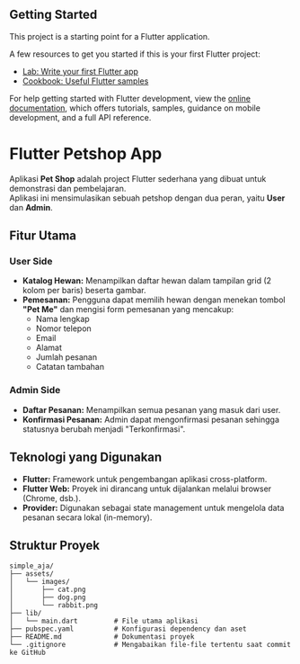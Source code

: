 ## Getting Started

This project is a starting point for a Flutter application.

A few resources to get you started if this is your first Flutter project:

- [Lab: Write your first Flutter app](https://docs.flutter.dev/get-started/codelab)
- [Cookbook: Useful Flutter samples](https://docs.flutter.dev/cookbook)

For help getting started with Flutter development, view the
[online documentation](https://docs.flutter.dev/), which offers tutorials,
samples, guidance on mobile development, and a full API reference.

# Flutter Petshop App

Aplikasi **Pet Shop** adalah project Flutter sederhana yang dibuat untuk demonstrasi dan pembelajaran.  
Aplikasi ini mensimulasikan sebuah petshop dengan dua peran, yaitu **User** dan **Admin**.

## Fitur Utama

### User Side
- **Katalog Hewan:** Menampilkan daftar hewan dalam tampilan grid (2 kolom per baris) beserta gambar.
- **Pemesanan:** Pengguna dapat memilih hewan dengan menekan tombol **"Pet Me"** dan mengisi form pemesanan yang mencakup:
  - Nama lengkap
  - Nomor telepon
  - Email
  - Alamat
  - Jumlah pesanan
  - Catatan tambahan

### Admin Side
- **Daftar Pesanan:** Menampilkan semua pesanan yang masuk dari user.
- **Konfirmasi Pesanan:** Admin dapat mengonfirmasi pesanan sehingga statusnya berubah menjadi "Terkonfirmasi".

## Teknologi yang Digunakan

- **Flutter:** Framework untuk pengembangan aplikasi cross-platform.
- **Flutter Web:** Proyek ini dirancang untuk dijalankan melalui browser (Chrome, dsb.).
- **Provider:** Digunakan sebagai state management untuk mengelola data pesanan secara lokal (in-memory).

## Struktur Proyek

```plaintext
simple_aja/
├── assets/
│   └── images/
│       ├── cat.png
│       ├── dog.png
│       └── rabbit.png
├── lib/
│   └── main.dart         # File utama aplikasi
├── pubspec.yaml          # Konfigurasi dependency dan aset
├── README.md             # Dokumentasi proyek
└── .gitignore            # Mengabaikan file-file tertentu saat commit ke GitHub

